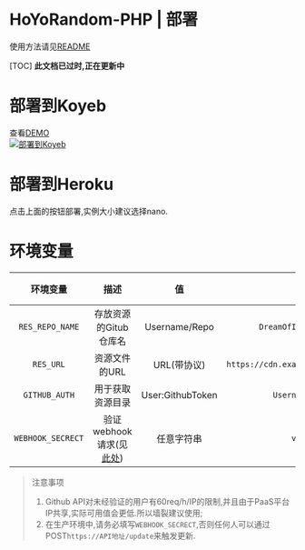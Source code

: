# HoYoRandom-PHP | 部署  
使用方法请见[README](readme.md)  

[TOC]
**此文档已过时,正在更新中**
# 部署到Koyeb  
查看[DEMO](https://random-v0-dreamofice.koyeb.app)  
[![部署到Koyeb](https://www.koyeb.com/static/images/deploy/button.svg)](https://app.koyeb.com/deploy?type=git&name=HoYoRandom&ports=8080;http;/&repository=github.com/DreamOfIce/HoYoRandom-php&branch=main)  
  
# 部署到Heroku

点击上面的按钮部署,实例大小建议选择nano.  
  
# 环境变量
|     环境变量      |            描述             |        值        |                      示例                      | 必填  |
| :---------------: | :-------------------------: | :--------------: | :--------------------------------------------: | :---: |
|  `RES_REPO_NAME`  |    存放资源的Gitub仓库名    |  Username/Repo   |        `DreamOfIce/HoYoRandomResources`        |  是   |
|     `RES_URL`     |        资源文件的URL        |   URL(带协议)    | `https://cdn.example.cn/path/to/the/resource/` |  是   |
|   `GITHUB_AUTH`   |      用于获取资源目录       | User:GithubToken |           `Username:gh_tokenabcdefg`           |  否   |
| `WEBHOOK_SECRECT` | 验证webhook请求(见[此处]()) |    任意字符串    |               `vStTKNqE39oqIJqY`               |  否   |

> 注意事项  
> 1. Github API对未经验证的用户有60req/h/IP的限制,并且由于PaaS平台IP共享,实际可用值会更低.所以墙裂建议使用;  
> 2. 在生产环境中,请务必填写`WEBHOOK_SECRECT`,否则任何人可以通过POST`https://API地址/update`来触发更新.  